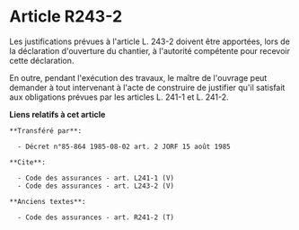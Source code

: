 # Article R243-2

Les justifications prévues à l'article L. 243-2 doivent être apportées, lors de la déclaration d'ouverture du chantier, à
l'autorité compétente pour recevoir cette déclaration. 

En outre, pendant l'exécution des travaux, le maître de l'ouvrage peut demander à tout intervenant à l'acte de construire de
justifier qu'il satisfait aux obligations prévues par les articles L. 241-1 et L. 241-2.

**Liens relatifs à cet article**

	**Transféré par**:

	  - Décret n°85-864 1985-08-02 art. 2 JORF 15 août 1985

	**Cite**:

	  - Code des assurances - art. L241-1 (V)
	  - Code des assurances - art. L243-2 (V)

	**Anciens textes**:

	  - Code des assurances - art. R241-2 (T)
